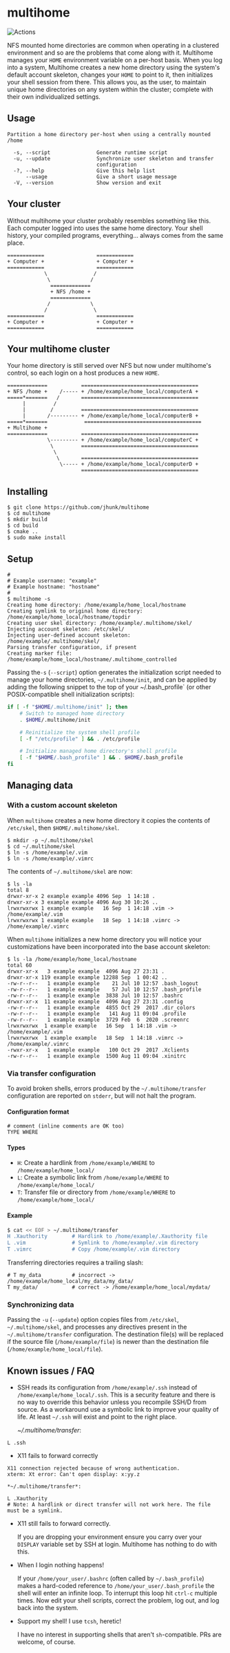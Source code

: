 # multihome

![Actions](https://github.com/jhunkeler/multihome/workflows/CMake/badge.svg)

NFS mounted home directories are common when operating in a clustered environment and so are the problems that come along with it. Multihome manages your `HOME` environment variable on a per-host basis. When you log into a system, Multihome creates a new home directory using the system's default account skeleton, changes your `HOME` to point to it, then initializes your shell session from there. This allows you, as the user, to maintain unique home directories on any system within the cluster; complete with their own individualized settings.

## Usage

```
Partition a home directory per-host when using a centrally mounted /home

  -s, --script               Generate runtime script
  -u, --update               Synchronize user skeleton and transfer
                             configuration
  -?, --help                 Give this help list
      --usage                Give a short usage message
  -V, --version              Show version and exit
```

## Your cluster

Without multihome your cluster probably resembles something like this. Each computer logged into uses the same home directory. Your shell history, your compiled programs, everything... always comes from the same place.

```
============                 ============
+ Computer +                 + Computer +
============                 ============
            \               /
             \             /
              =============
              + NFS /home +
              =============
             /             \
            /               \
============                 ============
+ Computer +                 + Computer +
============                 ============
```

## Your multihome cluster

Your home directory is still served over NFS but now under multihome's control, so each login on a host produces a new `HOME`. 

```
=============           ======================================
+ NFS /home +    /----- + /home/example/home_local/computerA +
=====*=======   /       ======================================
     |         /         
     |        /         ======================================
     |       /--------- + /home/example/home_local/computerB +
=====*=======            ======================================
+ Multihome +           
=============           ======================================
             \--------- + /home/example/home_local/computerC +
              \         ======================================
               \          
                \       ======================================
                 \----- + /home/example/home_local/computerD +
                        ======================================
```

## Installing

```
$ git clone https://github.com/jhunk/multihome
$ cd multihome
$ mkdir build
$ cd build
$ cmake ..
$ sudo make install
```

## Setup

```
#
# Example username: "example"
# Example hostname: "hostname"
#
$ multihome -s
Creating home directory: /home/example/home_local/hostname
Creating symlink to original home directory: /home/example/home_local/hostname/topdir
Creating user skel directory: /home/example/.multihome/skel/
Injecting account skeleton: /etc/skel/
Injecting user-defined account skeleton: /home/example/.multihome/skel/
Parsing transfer configuration, if present
Creating marker file: /home/example/home_local/hostname/.multihome_controlled
```

Passing the`-s` (`--script`) option generates the initialization script needed to manage your home directories, `~/.multihome/init`, and can be applied by adding the following snippet to the top of your ~/.bash_profile` (or other POSIX-compatible shell initialization scripts):

```bash
if [ -f "$HOME/.multihome/init" ]; then
    # Switch to managed home directory
    . $HOME/.multihome/init

    # Reinitialize the system shell profile
    [ -f "/etc/profile" ] && . /etc/profile

    # Initialize managed home directory's shell profile
    [ -f "$HOME/.bash_profile" ] && . $HOME/.bash_profile
fi
```

## Managing data

### With a custom account skeleton

When `multihome` creates a new home directory it copies the contents of `/etc/skel`, then `$HOME/.multihome/skel`.

```
$ mkdir -p ~/.multihome/skel
$ cd ~/.multihome/skel
$ ln -s /home/example/.vim
$ ln -s /home/example/.vimrc
```

The contents of `~/.multihome/skel` are now:

```
$ ls -la
total 8
drwxr-xr-x 2 example example 4096 Sep  1 14:18 .
drwxr-xr-x 3 example example 4096 Aug 30 10:26 ..
lrwxrwxrwx 1 example example   16 Sep  1 14:18 .vim -> /home/example/.vim
lrwxrwxrwx 1 example example   18 Sep  1 14:18 .vimrc -> /home/example/.vimrc
```

When `multihome` initializes a new home directory you will notice your customizations have been incorporated into the base account skeleton:

```
$ ls -la /home/example/home_local/hostname
total 60
drwxr-xr-x   3 example example  4096 Aug 27 23:31 .
drwxr-xr-x 119 example example 12288 Sep  1 00:42 ..
-rw-r--r--   1 example example    21 Jul 10 12:57 .bash_logout
-rw-r--r--   1 example example    57 Jul 10 12:57 .bash_profile
-rw-r--r--   1 example example  3838 Jul 10 12:57 .bashrc
drwxr-xr-x  11 example example  4096 Aug 27 23:31 .config
-rw-r--r--   1 example example  4855 Oct 29  2017 .dir_colors
-rw-r--r--   1 example example   141 Aug 11 09:04 .profile
-rw-r--r--   1 example example  3729 Feb  6  2020 .screenrc
lrwxrwxrwx  1 example example   16 Sep  1 14:18 .vim -> /home/example/.vim
lrwxrwxrwx  1 example example   18 Sep  1 14:18 .vimrc -> /home/example/.vimrc
-rwxr-xr-x   1 example example   100 Oct 29  2017 .Xclients
-rw-r--r--   1 example example  1500 Aug 11 09:04 .xinitrc
```

### Via transfer configuration


To avoid broken shells, errors produced by the `~/.multihome/transfer` configuration are reported on `stderr`, but will not halt the program.

#### Configuration format

```
# comment (inline comments are OK too)
TYPE WHERE
```

#### Types

- `H`: Create a hardlink from `/home/example/WHERE` to `/home/example/home_local/`
- `L`: Create a symbolic link from `/home/example/WHERE` to `/home/example/home_local/`
- `T`: Transfer file or directory from `/home/example/WHERE` to `/home/example/home_local/`

#### Example

```bash
$ cat << EOF > ~/.multihome/transfer
H .Xauthority        # Hardlink to /home/example/.Xauthority file
L .vim               # Symlink to /home/example/.vim directory
T .vimrc             # Copy /home/example/.vim directory
```

Transferring directories requires a trailing slash:

```
# T my_data          # incorrect -> /home/example/home_local/my_data/my_data/
T my_data/           # correct -> /home/example/home_local/mydata/
```

### Synchronizing data

Passing the `-u` (`--update`) option copies files from `/etc/skel`, `~/.multihome/skel`, and processes any directives present in the `~/.multihome/transfer` configuration. The destination file(s) will be replaced if the source file (`/home/example/file`) is newer than the destination file (`/home/example/home_local/file`).

## Known issues / FAQ

* SSH reads its configuration from `/home/example/.ssh` instead of `/home/example/home_local/.ssh`. This is a security feature and there is no way to override this behavior unless you recompile SSH/D from source. As a workaround use a symbolic link to improve your quality of life. At least `~/.ssh` will exist and point to the right place.

    *~/.multihome/transfer*:
```
L .ssh
```

* X11 fails to forward correctly
```
X11 connection rejected because of wrong authentication.
xterm: Xt error: Can't open display: x:yy.z
```

    *~/.multihome/transfer*:
```
L .Xauthority
# Note: A hardlink or direct transfer will not work here. The file must be a symlink.
```

* X11 still fails to forward correctly.

    If you are dropping your environment ensure you carry over your `DISPLAY` variable set by SSH at login. Multihome has nothing to do with this.

* When I login nothing happens!

    If your `/home/your_user/.bashrc` (often called by `~/.bash_profile`) makes a hard-coded reference to `/home/your_user/.bash_profile` the shell will enter an infinite loop. To interrupt this loop hit `ctrl-c` multiple times. Now edit your shell scripts, correct the problem, log out, and log back into the system.

* Support my shell! I use `tcsh`, heretic!

    I have no interest in supporting shells that aren't `sh`-compatible. PRs are welcome, of course.
